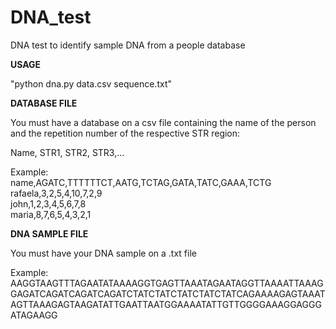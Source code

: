 # DNA_test
DNA test to identify sample DNA from a people database



**USAGE**

"python dna.py data.csv sequence.txt"



**DATABASE FILE**

You must have a database on a csv file containing the name of the person and the repetition number of the respective STR region:

Name, STR1, STR2, STR3,...

Example:  
name,AGATC,TTTTTTCT,AATG,TCTAG,GATA,TATC,GAAA,TCTG  
rafaela,3,2,5,4,10,7,2,9  
john,1,2,3,4,5,6,7,8  
maria,8,7,6,5,4,3,2,1

**DNA SAMPLE FILE**

You must have your DNA sample on a .txt file

Example:
AAGGTAAGTTTAGAATATAAAAGGTGAGTTAAATAGAATAGGTTAAAATTAAAGGAGATCAGATCAGATCAGATCTATCTATCTATCTATCTATCAGAAAAGAGTAAATAGTTAAAGAGTAAGATATTGAATTAATGGAAAATATTGTTGGGGAAAGGAGGGATAGAAGG
